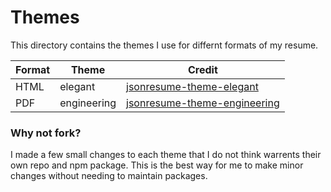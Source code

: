 # Themes

This directory contains the themes I use for differnt formats of my resume.

|   Format  |   Theme   |   Credit  |
|-----------|-----------|-----------|
|   HTML    |   elegant |   [jsonresume-theme-elegant](https://github.com/mudassir0909/jsonresume-theme-elegant) |
|   PDF     |   engineering |   [jsonresume-theme-engineering](https://github.com/skoenig/jsonresume-theme-engineering) |

### Why not fork?
I made a few small changes to each theme that I do not think warrents their own repo and npm package. This is the best way for me to make minor changes without needing to maintain packages.